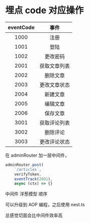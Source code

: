# 埋点 code 对应操作

| eventCode |     事件     |
| :-------: | :----------: |
|   1000    |     注册     |
|   1001    |     登陆     |
|   1002    |   更改密码   |
|   2001    | 获取文章列表 |
|   2002    |   删除文章   |
|   2003    | 更改文章状态 |
|   2004    |   新建文章   |
|   2005    |   编辑文章   |
|   2006    |   保存文章   |
|   3001    | 获取评论列表 |
|   3002    |   删除评论   |
|   3003    | 更改评论状态 |

在 adminRouter 加一层中间件，

```js
adminRouter.post(
    `/articles`,
    verifyToken,
    eventTrack(2001),
    async (ctx) => {}
```

中间件 洋葱模型 顺序

可以升级到 AOP 编程，之后使用 nest.ts

总感觉切面会比中间件效率高
